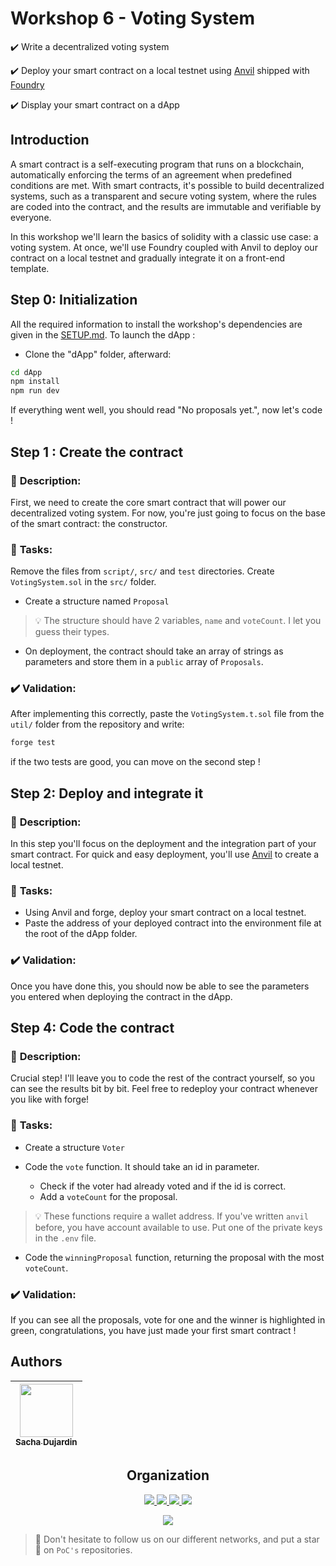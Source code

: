 # Workshop 6 - Voting System

✔️ Write a decentralized voting system

✔️ Deploy your smart contract on a local testnet using [Anvil](https://book.getfoundry.sh/anvil/) shipped with [Foundry](https://book.getfoundry.sh/)

✔️ Display your smart contract on a dApp

## Introduction

A smart contract is a self-executing program that runs on a blockchain, automatically enforcing the terms of an agreement when predefined conditions are met. With smart contracts, it's possible to build decentralized systems, such as a transparent and secure voting system, where the rules are coded into the contract, and the results are immutable and verifiable by everyone.

In this workshop we'll learn the basics of solidity with a classic use case: a voting system. At once, we'll use Foundry coupled with Anvil to deploy our contract on a local testnet and gradually integrate it on a front-end template.

## Step 0: Initialization

All the required information to install the workshop's dependencies are given in the [SETUP.md](./SETUP.md). To launch the dApp :

- Clone the "dApp" folder, afterward:

```bash
cd dApp
npm install
npm run dev
```

If everything went well, you should read "No proposals yet.", now let's code !

## Step 1 : Create the contract

### 📑 **Description**:

First, we need to create the core smart contract that will power our decentralized voting system. For now, you're just going to focus on the base of the smart contract: the constructor.

### 📌 **Tasks**:

Remove the files from `script/`, `src/` and `test` directories. Create `VotingSystem.sol` in the `src/` folder.

- Create a structure named `Proposal`
>💡 The structure should have 2 variables, `name` and `voteCount`. I let you guess their types.

- On deployment, the contract should take an array of strings as parameters and store them in a `public` array of `Proposals`.

### ✔️ **Validation**:

After implementing this correctly, paste the `VotingSystem.t.sol` file from the `util/` folder from the repository and write:

```bash
forge test
```

if the two tests are good, you can move on the second step !

## Step 2: Deploy and integrate it

### 📑 **Description**:

In this step you'll focus on the deployment and the integration part of your smart contract. For quick and easy deployment, you'll use [Anvil](https://book.getfoundry.sh/anvil/) to create a local testnet.

### 📌 **Tasks**:

- Using Anvil and forge, deploy your smart contract on a local testnet.
- Paste the address of your deployed contract into the environment file at the root of the dApp folder.

### ✔️ **Validation**:

Once you have done this, you should now be able to see the parameters you entered when deploying the contract in the dApp.

## Step 4: Code the contract

### 📑 **Description**:

Crucial step! I'll leave you to code the rest of the contract yourself, so you can see the results bit by bit. Feel free to redeploy your contract whenever you like with forge!

### 📌 **Tasks**:

- Create a structure `Voter`

- Code the `vote` function. It should take an id in parameter.
    - Check if the voter had already voted and if the id is correct.
    - Add a `voteCount` for the proposal.

> 💡 These functions require a wallet address. If you've written `anvil` before, you have account available to use. Put one of the private keys in the `.env` file.

- Code the `winningProposal` function, returning the proposal with the most `voteCount`.

### ✔️ **Validation**:

If you can see all the proposals, vote for one and the winner is highlighted in green, congratulations, you have just made your first smart contract !

## Authors

| [<img src="https://github.com/Sacharbon.png?size=85" width=85><br><sub>Sacha Dujardin</sub>](https://github.com/Sacharbon) |
| :------------------------------------------------------------------------------------------------------------------------: |
<h2 align=center>
Organization
</h2>

<p align='center'>
    <a href="https://www.linkedin.com/company/pocinnovation/mycompany/">
        <img src="https://img.shields.io/badge/LinkedIn-0077B5?style=for-the-badge&logo=linkedin&logoColor=white">
    </a>
    <a href="https://www.instagram.com/pocinnovation/">
        <img src="https://img.shields.io/badge/Instagram-E4405F?style=for-the-badge&logo=instagram&logoColor=white">
    </a>
    <a href="https://twitter.com/PoCInnovation">
        <img src="https://img.shields.io/badge/Twitter-1DA1F2?style=for-the-badge&logo=twitter&logoColor=white">
    </a>
    <a href="https://discord.com/invite/Yqq2ADGDS7">
        <img src="https://img.shields.io/badge/Discord-7289DA?style=for-the-badge&logo=discord&logoColor=white">
    </a>
</p>
<p align=center>
    <a href="https://www.poc-innovation.fr/">
        <img src="https://img.shields.io/badge/WebSite-1a2b6d?style=for-the-badge&logo=GitHub Sponsors&logoColor=white">
    </a>
</p>

> 🚀 Don't hesitate to follow us on our different networks, and put a star 🌟 on `PoC's` repositories.